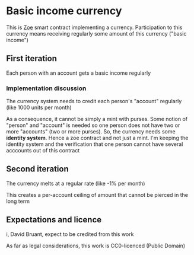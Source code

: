 # Basic income currency

This is [Zoe](https://agoric.com/documentation/zoe/guide/#what-is-zoe) smart contract implementing a currency. Participation to this currency means receiving regularly some amount of this currency ("basic income")

## First iteration

Each person with an account gets a basic income regularly

### Implementation discussion

The currency system needs to credit each person's "account" regularly (like 1000 units per month)

As a consequence, it cannot be simply a mint with purses. Some notion of "person" and "account" is needed so one person does not have two or more "accounts" (two or more purses). So, the currency needs some **identity system**. Hence a zoe contract and not just a mint.
I'm keeping the identity system and the verification that one person cannot have several acccounts out of this contract


## Second iteration

The currency melts at a regular rate (like -1% per month)

This creates a per-account ceiling of amount that cannot be pierced in the long term




## Expectations and licence

i, David Bruant, expect to be credited from this work

As far as legal considerations, this work is CC0-licenced (Public Domain)